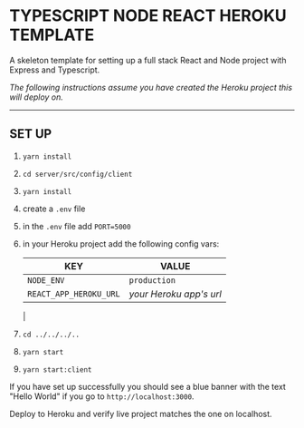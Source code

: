 # TYPESCRIPT NODE REACT HEROKU TEMPLATE

A skeleton template for setting up a full stack React and Node project with Express and Typescript.

*The following instructions assume you have created the Heroku project this will deploy on.*

---

## SET UP

1) `yarn install`

1) `cd server/src/config/client`

1) `yarn install`

1) create a `.env` file

1) in the `.env` file add `PORT=5000`

1) in your Heroku project add the following config vars:

    | KEY | VALUE |
    | --- | --- |
    | `NODE_ENV` | `production` |
    | `REACT_APP_HEROKU_URL`  | *your Heroku app's url* |
    |

7) `cd ../../../..`

1) `yarn start`

1) `yarn start:client`

If you have set up successfully you should see a blue banner with the text "Hello World" if you go to `http://localhost:3000`.

Deploy to Heroku and verify live project matches the one on localhost.

